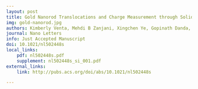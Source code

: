 ```yaml
---
layout: post
title: Gold Nanorod Translocations and Charge Measurement through Solid-State Nanopores
img: gold-nanorod.jpg
authors: Kimberly Venta, Mehdi B Zanjani, Xingchen Ye, Gopinath Danda, Christopher B. Murray, Jennifer R. Lukes, and Marija Drndic
journal: Nano Letters
info: Just Accepted Manuscript
doi: 10.1021/nl502448s
local_links:
    pdf: nl502448s.pdf
    supplement: nl502448s_si_001.pdf
external_links:
    link: http://pubs.acs.org/doi/abs/10.1021/nl502448s

---
```

